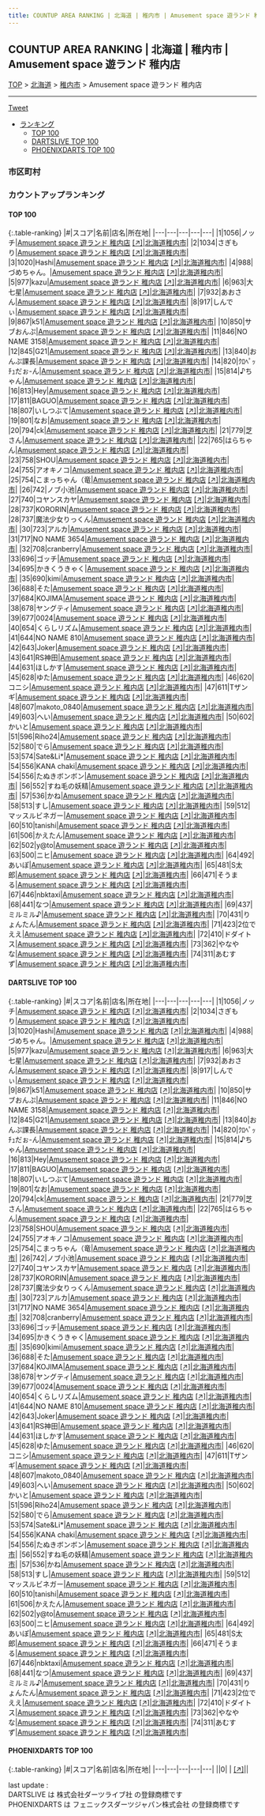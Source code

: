 ```yaml
---
title: COUNTUP AREA RANKING | 北海道 | 稚内市 | Amusement space 遊ランド 稚内店
---
```

## COUNTUP AREA RANKING | 北海道 | 稚内市 | Amusement space 遊ランド 稚内店

[TOP](/darts/rank/) > [北海道](/darts/rank/北海道/) > [稚内市](/darts/rank/北海道/稚内市/) > Amusement space 遊ランド 稚内店

___

<a href="https://twitter.com/share?ref_src=twsrc%5Etfw" data-text="COUNTUP AREA RANKING | 北海道稚内市Amusement space 遊ランド 稚内店" class="twitter-share-button" data-hashtags="DARTSLIVE,PHOENIXDARTS,darts,ダーツ" data-show-count="false">Tweet</a>

* [ランキング](#カウントアップランキング)
    * [TOP 100](#top-100)
    * [DARTSLIVE TOP 100](#dartslive-top-100)
    * [PHOENIXDARTS TOP 100](#phoenixdarts-top-100)

### 市区町村

<ul>

</ul>

### カウントアップランキング

#### TOP 100



{:.table-ranking}
|#|スコア|名前|店名|所在地|
|---|---|---|---|---|
|1|1056|<span class="rank-name-dl">ノッチ</span>|<a href="/darts/rank/shops/d6b6ec1eba889c990d9b047a20a7ba1e.html">Amusement space 遊ランド 稚内店</a> <a href="https://search.dartslive.com/jp/shop/d6b6ec1eba889c990d9b047a20a7ba1e">[↗]</a>|<a href="/darts/rank/北海道/稚内市">北海道稚内市</a>|
|2|1034|<span class="rank-name-dl">さぎもり</span>|<a href="/darts/rank/shops/d6b6ec1eba889c990d9b047a20a7ba1e.html">Amusement space 遊ランド 稚内店</a> <a href="https://search.dartslive.com/jp/shop/d6b6ec1eba889c990d9b047a20a7ba1e">[↗]</a>|<a href="/darts/rank/北海道/稚内市">北海道稚内市</a>|
|3|1020|<span class="rank-name-dl">Hashi</span>|<a href="/darts/rank/shops/d6b6ec1eba889c990d9b047a20a7ba1e.html">Amusement space 遊ランド 稚内店</a> <a href="https://search.dartslive.com/jp/shop/d6b6ec1eba889c990d9b047a20a7ba1e">[↗]</a>|<a href="/darts/rank/北海道/稚内市">北海道稚内市</a>|
|4|988|<span class="rank-name-dl">づめちゃん。</span>|<a href="/darts/rank/shops/d6b6ec1eba889c990d9b047a20a7ba1e.html">Amusement space 遊ランド 稚内店</a> <a href="https://search.dartslive.com/jp/shop/d6b6ec1eba889c990d9b047a20a7ba1e">[↗]</a>|<a href="/darts/rank/北海道/稚内市">北海道稚内市</a>|
|5|977|<span class="rank-name-dl">kazu</span>|<a href="/darts/rank/shops/d6b6ec1eba889c990d9b047a20a7ba1e.html">Amusement space 遊ランド 稚内店</a> <a href="https://search.dartslive.com/jp/shop/d6b6ec1eba889c990d9b047a20a7ba1e">[↗]</a>|<a href="/darts/rank/北海道/稚内市">北海道稚内市</a>|
|6|963|<span class="rank-name-dl">大七星</span>|<a href="/darts/rank/shops/d6b6ec1eba889c990d9b047a20a7ba1e.html">Amusement space 遊ランド 稚内店</a> <a href="https://search.dartslive.com/jp/shop/d6b6ec1eba889c990d9b047a20a7ba1e">[↗]</a>|<a href="/darts/rank/北海道/稚内市">北海道稚内市</a>|
|7|932|<span class="rank-name-dl">あおさん</span>|<a href="/darts/rank/shops/d6b6ec1eba889c990d9b047a20a7ba1e.html">Amusement space 遊ランド 稚内店</a> <a href="https://search.dartslive.com/jp/shop/d6b6ec1eba889c990d9b047a20a7ba1e">[↗]</a>|<a href="/darts/rank/北海道/稚内市">北海道稚内市</a>|
|8|917|<span class="rank-name-dl">しんでぃ</span>|<a href="/darts/rank/shops/d6b6ec1eba889c990d9b047a20a7ba1e.html">Amusement space 遊ランド 稚内店</a> <a href="https://search.dartslive.com/jp/shop/d6b6ec1eba889c990d9b047a20a7ba1e">[↗]</a>|<a href="/darts/rank/北海道/稚内市">北海道稚内市</a>|
|9|867|<span class="rank-name-dl">k51</span>|<a href="/darts/rank/shops/d6b6ec1eba889c990d9b047a20a7ba1e.html">Amusement space 遊ランド 稚内店</a> <a href="https://search.dartslive.com/jp/shop/d6b6ec1eba889c990d9b047a20a7ba1e">[↗]</a>|<a href="/darts/rank/北海道/稚内市">北海道稚内市</a>|
|10|850|<span class="rank-name-dl">サブおんぷ</span>|<a href="/darts/rank/shops/d6b6ec1eba889c990d9b047a20a7ba1e.html">Amusement space 遊ランド 稚内店</a> <a href="https://search.dartslive.com/jp/shop/d6b6ec1eba889c990d9b047a20a7ba1e">[↗]</a>|<a href="/darts/rank/北海道/稚内市">北海道稚内市</a>|
|11|846|<span class="rank-name-dl">NO NAME 3158</span>|<a href="/darts/rank/shops/d6b6ec1eba889c990d9b047a20a7ba1e.html">Amusement space 遊ランド 稚内店</a> <a href="https://search.dartslive.com/jp/shop/d6b6ec1eba889c990d9b047a20a7ba1e">[↗]</a>|<a href="/darts/rank/北海道/稚内市">北海道稚内市</a>|
|12|845|<span class="rank-name-dl">G21</span>|<a href="/darts/rank/shops/d6b6ec1eba889c990d9b047a20a7ba1e.html">Amusement space 遊ランド 稚内店</a> <a href="https://search.dartslive.com/jp/shop/d6b6ec1eba889c990d9b047a20a7ba1e">[↗]</a>|<a href="/darts/rank/北海道/稚内市">北海道稚内市</a>|
|13|840|<span class="rank-name-dl">おんぷ課長</span>|<a href="/darts/rank/shops/d6b6ec1eba889c990d9b047a20a7ba1e.html">Amusement space 遊ランド 稚内店</a> <a href="https://search.dartslive.com/jp/shop/d6b6ec1eba889c990d9b047a20a7ba1e">[↗]</a>|<a href="/darts/rank/北海道/稚内市">北海道稚内市</a>|
|14|820|<span class="rank-name-dl">ｸﾛﾍﾟｯﾁｭだぉ-ん</span>|<a href="/darts/rank/shops/d6b6ec1eba889c990d9b047a20a7ba1e.html">Amusement space 遊ランド 稚内店</a> <a href="https://search.dartslive.com/jp/shop/d6b6ec1eba889c990d9b047a20a7ba1e">[↗]</a>|<a href="/darts/rank/北海道/稚内市">北海道稚内市</a>|
|15|814|<span class="rank-name-dl">♪ちゃん</span>|<a href="/darts/rank/shops/d6b6ec1eba889c990d9b047a20a7ba1e.html">Amusement space 遊ランド 稚内店</a> <a href="https://search.dartslive.com/jp/shop/d6b6ec1eba889c990d9b047a20a7ba1e">[↗]</a>|<a href="/darts/rank/北海道/稚内市">北海道稚内市</a>|
|16|813|<span class="rank-name-dl">Hey</span>|<a href="/darts/rank/shops/d6b6ec1eba889c990d9b047a20a7ba1e.html">Amusement space 遊ランド 稚内店</a> <a href="https://search.dartslive.com/jp/shop/d6b6ec1eba889c990d9b047a20a7ba1e">[↗]</a>|<a href="/darts/rank/北海道/稚内市">北海道稚内市</a>|
|17|811|<span class="rank-name-dl">BAGUO</span>|<a href="/darts/rank/shops/d6b6ec1eba889c990d9b047a20a7ba1e.html">Amusement space 遊ランド 稚内店</a> <a href="https://search.dartslive.com/jp/shop/d6b6ec1eba889c990d9b047a20a7ba1e">[↗]</a>|<a href="/darts/rank/北海道/稚内市">北海道稚内市</a>|
|18|807|<span class="rank-name-dl">いしつぶて</span>|<a href="/darts/rank/shops/d6b6ec1eba889c990d9b047a20a7ba1e.html">Amusement space 遊ランド 稚内店</a> <a href="https://search.dartslive.com/jp/shop/d6b6ec1eba889c990d9b047a20a7ba1e">[↗]</a>|<a href="/darts/rank/北海道/稚内市">北海道稚内市</a>|
|19|801|<span class="rank-name-dl">なお</span>|<a href="/darts/rank/shops/d6b6ec1eba889c990d9b047a20a7ba1e.html">Amusement space 遊ランド 稚内店</a> <a href="https://search.dartslive.com/jp/shop/d6b6ec1eba889c990d9b047a20a7ba1e">[↗]</a>|<a href="/darts/rank/北海道/稚内市">北海道稚内市</a>|
|20|794|<span class="rank-name-dl">ck</span>|<a href="/darts/rank/shops/d6b6ec1eba889c990d9b047a20a7ba1e.html">Amusement space 遊ランド 稚内店</a> <a href="https://search.dartslive.com/jp/shop/d6b6ec1eba889c990d9b047a20a7ba1e">[↗]</a>|<a href="/darts/rank/北海道/稚内市">北海道稚内市</a>|
|21|779|<span class="rank-name-dl">芝さん</span>|<a href="/darts/rank/shops/d6b6ec1eba889c990d9b047a20a7ba1e.html">Amusement space 遊ランド 稚内店</a> <a href="https://search.dartslive.com/jp/shop/d6b6ec1eba889c990d9b047a20a7ba1e">[↗]</a>|<a href="/darts/rank/北海道/稚内市">北海道稚内市</a>|
|22|765|<span class="rank-name-dl">はらちゃん</span>|<a href="/darts/rank/shops/d6b6ec1eba889c990d9b047a20a7ba1e.html">Amusement space 遊ランド 稚内店</a> <a href="https://search.dartslive.com/jp/shop/d6b6ec1eba889c990d9b047a20a7ba1e">[↗]</a>|<a href="/darts/rank/北海道/稚内市">北海道稚内市</a>|
|23|758|<span class="rank-name-dl">SHOU</span>|<a href="/darts/rank/shops/d6b6ec1eba889c990d9b047a20a7ba1e.html">Amusement space 遊ランド 稚内店</a> <a href="https://search.dartslive.com/jp/shop/d6b6ec1eba889c990d9b047a20a7ba1e">[↗]</a>|<a href="/darts/rank/北海道/稚内市">北海道稚内市</a>|
|24|755|<span class="rank-name-dl">アオキノコ</span>|<a href="/darts/rank/shops/d6b6ec1eba889c990d9b047a20a7ba1e.html">Amusement space 遊ランド 稚内店</a> <a href="https://search.dartslive.com/jp/shop/d6b6ec1eba889c990d9b047a20a7ba1e">[↗]</a>|<a href="/darts/rank/北海道/稚内市">北海道稚内市</a>|
|25|754|<span class="rank-name-dl">こまっちゃん（竜</span>|<a href="/darts/rank/shops/d6b6ec1eba889c990d9b047a20a7ba1e.html">Amusement space 遊ランド 稚内店</a> <a href="https://search.dartslive.com/jp/shop/d6b6ec1eba889c990d9b047a20a7ba1e">[↗]</a>|<a href="/darts/rank/北海道/稚内市">北海道稚内市</a>|
|26|742|<span class="rank-name-dl">ノブ小池</span>|<a href="/darts/rank/shops/d6b6ec1eba889c990d9b047a20a7ba1e.html">Amusement space 遊ランド 稚内店</a> <a href="https://search.dartslive.com/jp/shop/d6b6ec1eba889c990d9b047a20a7ba1e">[↗]</a>|<a href="/darts/rank/北海道/稚内市">北海道稚内市</a>|
|27|740|<span class="rank-name-dl">コヤンスカヤ</span>|<a href="/darts/rank/shops/d6b6ec1eba889c990d9b047a20a7ba1e.html">Amusement space 遊ランド 稚内店</a> <a href="https://search.dartslive.com/jp/shop/d6b6ec1eba889c990d9b047a20a7ba1e">[↗]</a>|<a href="/darts/rank/北海道/稚内市">北海道稚内市</a>|
|28|737|<span class="rank-name-dl">KORORIN</span>|<a href="/darts/rank/shops/d6b6ec1eba889c990d9b047a20a7ba1e.html">Amusement space 遊ランド 稚内店</a> <a href="https://search.dartslive.com/jp/shop/d6b6ec1eba889c990d9b047a20a7ba1e">[↗]</a>|<a href="/darts/rank/北海道/稚内市">北海道稚内市</a>|
|28|737|<span class="rank-name-dl">魔法少女りっくん</span>|<a href="/darts/rank/shops/d6b6ec1eba889c990d9b047a20a7ba1e.html">Amusement space 遊ランド 稚内店</a> <a href="https://search.dartslive.com/jp/shop/d6b6ec1eba889c990d9b047a20a7ba1e">[↗]</a>|<a href="/darts/rank/北海道/稚内市">北海道稚内市</a>|
|30|723|<span class="rank-name-dl">アルカ</span>|<a href="/darts/rank/shops/d6b6ec1eba889c990d9b047a20a7ba1e.html">Amusement space 遊ランド 稚内店</a> <a href="https://search.dartslive.com/jp/shop/d6b6ec1eba889c990d9b047a20a7ba1e">[↗]</a>|<a href="/darts/rank/北海道/稚内市">北海道稚内市</a>|
|31|717|<span class="rank-name-dl">NO NAME 3654</span>|<a href="/darts/rank/shops/d6b6ec1eba889c990d9b047a20a7ba1e.html">Amusement space 遊ランド 稚内店</a> <a href="https://search.dartslive.com/jp/shop/d6b6ec1eba889c990d9b047a20a7ba1e">[↗]</a>|<a href="/darts/rank/北海道/稚内市">北海道稚内市</a>|
|32|708|<span class="rank-name-dl">cranberry</span>|<a href="/darts/rank/shops/d6b6ec1eba889c990d9b047a20a7ba1e.html">Amusement space 遊ランド 稚内店</a> <a href="https://search.dartslive.com/jp/shop/d6b6ec1eba889c990d9b047a20a7ba1e">[↗]</a>|<a href="/darts/rank/北海道/稚内市">北海道稚内市</a>|
|33|696|<span class="rank-name-dl">ゴッチ</span>|<a href="/darts/rank/shops/d6b6ec1eba889c990d9b047a20a7ba1e.html">Amusement space 遊ランド 稚内店</a> <a href="https://search.dartslive.com/jp/shop/d6b6ec1eba889c990d9b047a20a7ba1e">[↗]</a>|<a href="/darts/rank/北海道/稚内市">北海道稚内市</a>|
|34|695|<span class="rank-name-dl">かきくうきゃく</span>|<a href="/darts/rank/shops/d6b6ec1eba889c990d9b047a20a7ba1e.html">Amusement space 遊ランド 稚内店</a> <a href="https://search.dartslive.com/jp/shop/d6b6ec1eba889c990d9b047a20a7ba1e">[↗]</a>|<a href="/darts/rank/北海道/稚内市">北海道稚内市</a>|
|35|690|<span class="rank-name-dl">kimi</span>|<a href="/darts/rank/shops/d6b6ec1eba889c990d9b047a20a7ba1e.html">Amusement space 遊ランド 稚内店</a> <a href="https://search.dartslive.com/jp/shop/d6b6ec1eba889c990d9b047a20a7ba1e">[↗]</a>|<a href="/darts/rank/北海道/稚内市">北海道稚内市</a>|
|36|688|<span class="rank-name-dl">そた</span>|<a href="/darts/rank/shops/d6b6ec1eba889c990d9b047a20a7ba1e.html">Amusement space 遊ランド 稚内店</a> <a href="https://search.dartslive.com/jp/shop/d6b6ec1eba889c990d9b047a20a7ba1e">[↗]</a>|<a href="/darts/rank/北海道/稚内市">北海道稚内市</a>|
|37|684|<span class="rank-name-dl">KOJIMA</span>|<a href="/darts/rank/shops/d6b6ec1eba889c990d9b047a20a7ba1e.html">Amusement space 遊ランド 稚内店</a> <a href="https://search.dartslive.com/jp/shop/d6b6ec1eba889c990d9b047a20a7ba1e">[↗]</a>|<a href="/darts/rank/北海道/稚内市">北海道稚内市</a>|
|38|678|<span class="rank-name-dl">ヤングティ</span>|<a href="/darts/rank/shops/d6b6ec1eba889c990d9b047a20a7ba1e.html">Amusement space 遊ランド 稚内店</a> <a href="https://search.dartslive.com/jp/shop/d6b6ec1eba889c990d9b047a20a7ba1e">[↗]</a>|<a href="/darts/rank/北海道/稚内市">北海道稚内市</a>|
|39|677|<span class="rank-name-dl">0024</span>|<a href="/darts/rank/shops/d6b6ec1eba889c990d9b047a20a7ba1e.html">Amusement space 遊ランド 稚内店</a> <a href="https://search.dartslive.com/jp/shop/d6b6ec1eba889c990d9b047a20a7ba1e">[↗]</a>|<a href="/darts/rank/北海道/稚内市">北海道稚内市</a>|
|40|654|<span class="rank-name-dl">くらしリズム</span>|<a href="/darts/rank/shops/d6b6ec1eba889c990d9b047a20a7ba1e.html">Amusement space 遊ランド 稚内店</a> <a href="https://search.dartslive.com/jp/shop/d6b6ec1eba889c990d9b047a20a7ba1e">[↗]</a>|<a href="/darts/rank/北海道/稚内市">北海道稚内市</a>|
|41|644|<span class="rank-name-dl">NO NAME 810</span>|<a href="/darts/rank/shops/d6b6ec1eba889c990d9b047a20a7ba1e.html">Amusement space 遊ランド 稚内店</a> <a href="https://search.dartslive.com/jp/shop/d6b6ec1eba889c990d9b047a20a7ba1e">[↗]</a>|<a href="/darts/rank/北海道/稚内市">北海道稚内市</a>|
|42|643|<span class="rank-name-dl">Joker</span>|<a href="/darts/rank/shops/d6b6ec1eba889c990d9b047a20a7ba1e.html">Amusement space 遊ランド 稚内店</a> <a href="https://search.dartslive.com/jp/shop/d6b6ec1eba889c990d9b047a20a7ba1e">[↗]</a>|<a href="/darts/rank/北海道/稚内市">北海道稚内市</a>|
|43|641|<span class="rank-name-dl">RS神田</span>|<a href="/darts/rank/shops/d6b6ec1eba889c990d9b047a20a7ba1e.html">Amusement space 遊ランド 稚内店</a> <a href="https://search.dartslive.com/jp/shop/d6b6ec1eba889c990d9b047a20a7ba1e">[↗]</a>|<a href="/darts/rank/北海道/稚内市">北海道稚内市</a>|
|44|631|<span class="rank-name-dl">ほしかす</span>|<a href="/darts/rank/shops/d6b6ec1eba889c990d9b047a20a7ba1e.html">Amusement space 遊ランド 稚内店</a> <a href="https://search.dartslive.com/jp/shop/d6b6ec1eba889c990d9b047a20a7ba1e">[↗]</a>|<a href="/darts/rank/北海道/稚内市">北海道稚内市</a>|
|45|628|<span class="rank-name-dl">ゆた</span>|<a href="/darts/rank/shops/d6b6ec1eba889c990d9b047a20a7ba1e.html">Amusement space 遊ランド 稚内店</a> <a href="https://search.dartslive.com/jp/shop/d6b6ec1eba889c990d9b047a20a7ba1e">[↗]</a>|<a href="/darts/rank/北海道/稚内市">北海道稚内市</a>|
|46|620|<span class="rank-name-dl">コニシ</span>|<a href="/darts/rank/shops/d6b6ec1eba889c990d9b047a20a7ba1e.html">Amusement space 遊ランド 稚内店</a> <a href="https://search.dartslive.com/jp/shop/d6b6ec1eba889c990d9b047a20a7ba1e">[↗]</a>|<a href="/darts/rank/北海道/稚内市">北海道稚内市</a>|
|47|611|<span class="rank-name-dl">Tザンギ</span>|<a href="/darts/rank/shops/d6b6ec1eba889c990d9b047a20a7ba1e.html">Amusement space 遊ランド 稚内店</a> <a href="https://search.dartslive.com/jp/shop/d6b6ec1eba889c990d9b047a20a7ba1e">[↗]</a>|<a href="/darts/rank/北海道/稚内市">北海道稚内市</a>|
|48|607|<span class="rank-name-dl">makoto_0840</span>|<a href="/darts/rank/shops/d6b6ec1eba889c990d9b047a20a7ba1e.html">Amusement space 遊ランド 稚内店</a> <a href="https://search.dartslive.com/jp/shop/d6b6ec1eba889c990d9b047a20a7ba1e">[↗]</a>|<a href="/darts/rank/北海道/稚内市">北海道稚内市</a>|
|49|603|<span class="rank-name-dl">へい</span>|<a href="/darts/rank/shops/d6b6ec1eba889c990d9b047a20a7ba1e.html">Amusement space 遊ランド 稚内店</a> <a href="https://search.dartslive.com/jp/shop/d6b6ec1eba889c990d9b047a20a7ba1e">[↗]</a>|<a href="/darts/rank/北海道/稚内市">北海道稚内市</a>|
|50|602|<span class="rank-name-dl">かいと</span>|<a href="/darts/rank/shops/d6b6ec1eba889c990d9b047a20a7ba1e.html">Amusement space 遊ランド 稚内店</a> <a href="https://search.dartslive.com/jp/shop/d6b6ec1eba889c990d9b047a20a7ba1e">[↗]</a>|<a href="/darts/rank/北海道/稚内市">北海道稚内市</a>|
|51|596|<span class="rank-name-dl">Riho24</span>|<a href="/darts/rank/shops/d6b6ec1eba889c990d9b047a20a7ba1e.html">Amusement space 遊ランド 稚内店</a> <a href="https://search.dartslive.com/jp/shop/d6b6ec1eba889c990d9b047a20a7ba1e">[↗]</a>|<a href="/darts/rank/北海道/稚内市">北海道稚内市</a>|
|52|580|<span class="rank-name-dl">でら</span>|<a href="/darts/rank/shops/d6b6ec1eba889c990d9b047a20a7ba1e.html">Amusement space 遊ランド 稚内店</a> <a href="https://search.dartslive.com/jp/shop/d6b6ec1eba889c990d9b047a20a7ba1e">[↗]</a>|<a href="/darts/rank/北海道/稚内市">北海道稚内市</a>|
|53|574|<span class="rank-name-dl">Sate&amp;Li*</span>|<a href="/darts/rank/shops/d6b6ec1eba889c990d9b047a20a7ba1e.html">Amusement space 遊ランド 稚内店</a> <a href="https://search.dartslive.com/jp/shop/d6b6ec1eba889c990d9b047a20a7ba1e">[↗]</a>|<a href="/darts/rank/北海道/稚内市">北海道稚内市</a>|
|54|556|<span class="rank-name-dl">KANA chaki</span>|<a href="/darts/rank/shops/d6b6ec1eba889c990d9b047a20a7ba1e.html">Amusement space 遊ランド 稚内店</a> <a href="https://search.dartslive.com/jp/shop/d6b6ec1eba889c990d9b047a20a7ba1e">[↗]</a>|<a href="/darts/rank/北海道/稚内市">北海道稚内市</a>|
|54|556|<span class="rank-name-dl">たぬきボンボン</span>|<a href="/darts/rank/shops/d6b6ec1eba889c990d9b047a20a7ba1e.html">Amusement space 遊ランド 稚内店</a> <a href="https://search.dartslive.com/jp/shop/d6b6ec1eba889c990d9b047a20a7ba1e">[↗]</a>|<a href="/darts/rank/北海道/稚内市">北海道稚内市</a>|
|56|552|<span class="rank-name-dl">すね毛の妖精</span>|<a href="/darts/rank/shops/d6b6ec1eba889c990d9b047a20a7ba1e.html">Amusement space 遊ランド 稚内店</a> <a href="https://search.dartslive.com/jp/shop/d6b6ec1eba889c990d9b047a20a7ba1e">[↗]</a>|<a href="/darts/rank/北海道/稚内市">北海道稚内市</a>|
|57|536|<span class="rank-name-dl">かね</span>|<a href="/darts/rank/shops/d6b6ec1eba889c990d9b047a20a7ba1e.html">Amusement space 遊ランド 稚内店</a> <a href="https://search.dartslive.com/jp/shop/d6b6ec1eba889c990d9b047a20a7ba1e">[↗]</a>|<a href="/darts/rank/北海道/稚内市">北海道稚内市</a>|
|58|513|<span class="rank-name-dl">すし</span>|<a href="/darts/rank/shops/d6b6ec1eba889c990d9b047a20a7ba1e.html">Amusement space 遊ランド 稚内店</a> <a href="https://search.dartslive.com/jp/shop/d6b6ec1eba889c990d9b047a20a7ba1e">[↗]</a>|<a href="/darts/rank/北海道/稚内市">北海道稚内市</a>|
|59|512|<span class="rank-name-dl">マッスルビネガー</span>|<a href="/darts/rank/shops/d6b6ec1eba889c990d9b047a20a7ba1e.html">Amusement space 遊ランド 稚内店</a> <a href="https://search.dartslive.com/jp/shop/d6b6ec1eba889c990d9b047a20a7ba1e">[↗]</a>|<a href="/darts/rank/北海道/稚内市">北海道稚内市</a>|
|60|510|<span class="rank-name-dl">tanishi</span>|<a href="/darts/rank/shops/d6b6ec1eba889c990d9b047a20a7ba1e.html">Amusement space 遊ランド 稚内店</a> <a href="https://search.dartslive.com/jp/shop/d6b6ec1eba889c990d9b047a20a7ba1e">[↗]</a>|<a href="/darts/rank/北海道/稚内市">北海道稚内市</a>|
|61|506|<span class="rank-name-dl">かえたん</span>|<a href="/darts/rank/shops/d6b6ec1eba889c990d9b047a20a7ba1e.html">Amusement space 遊ランド 稚内店</a> <a href="https://search.dartslive.com/jp/shop/d6b6ec1eba889c990d9b047a20a7ba1e">[↗]</a>|<a href="/darts/rank/北海道/稚内市">北海道稚内市</a>|
|62|502|<span class="rank-name-dl">y@to</span>|<a href="/darts/rank/shops/d6b6ec1eba889c990d9b047a20a7ba1e.html">Amusement space 遊ランド 稚内店</a> <a href="https://search.dartslive.com/jp/shop/d6b6ec1eba889c990d9b047a20a7ba1e">[↗]</a>|<a href="/darts/rank/北海道/稚内市">北海道稚内市</a>|
|63|500|<span class="rank-name-dl">ニヒ</span>|<a href="/darts/rank/shops/d6b6ec1eba889c990d9b047a20a7ba1e.html">Amusement space 遊ランド 稚内店</a> <a href="https://search.dartslive.com/jp/shop/d6b6ec1eba889c990d9b047a20a7ba1e">[↗]</a>|<a href="/darts/rank/北海道/稚内市">北海道稚内市</a>|
|64|492|<span class="rank-name-dl">あいぽ</span>|<a href="/darts/rank/shops/d6b6ec1eba889c990d9b047a20a7ba1e.html">Amusement space 遊ランド 稚内店</a> <a href="https://search.dartslive.com/jp/shop/d6b6ec1eba889c990d9b047a20a7ba1e">[↗]</a>|<a href="/darts/rank/北海道/稚内市">北海道稚内市</a>|
|65|481|<span class="rank-name-dl">S太郎</span>|<a href="/darts/rank/shops/d6b6ec1eba889c990d9b047a20a7ba1e.html">Amusement space 遊ランド 稚内店</a> <a href="https://search.dartslive.com/jp/shop/d6b6ec1eba889c990d9b047a20a7ba1e">[↗]</a>|<a href="/darts/rank/北海道/稚内市">北海道稚内市</a>|
|66|471|<span class="rank-name-dl">そうまる</span>|<a href="/darts/rank/shops/d6b6ec1eba889c990d9b047a20a7ba1e.html">Amusement space 遊ランド 稚内店</a> <a href="https://search.dartslive.com/jp/shop/d6b6ec1eba889c990d9b047a20a7ba1e">[↗]</a>|<a href="/darts/rank/北海道/稚内市">北海道稚内市</a>|
|67|446|<span class="rank-name-dl">nbktaxi</span>|<a href="/darts/rank/shops/d6b6ec1eba889c990d9b047a20a7ba1e.html">Amusement space 遊ランド 稚内店</a> <a href="https://search.dartslive.com/jp/shop/d6b6ec1eba889c990d9b047a20a7ba1e">[↗]</a>|<a href="/darts/rank/北海道/稚内市">北海道稚内市</a>|
|68|441|<span class="rank-name-dl">なつ</span>|<a href="/darts/rank/shops/d6b6ec1eba889c990d9b047a20a7ba1e.html">Amusement space 遊ランド 稚内店</a> <a href="https://search.dartslive.com/jp/shop/d6b6ec1eba889c990d9b047a20a7ba1e">[↗]</a>|<a href="/darts/rank/北海道/稚内市">北海道稚内市</a>|
|69|437|<span class="rank-name-dl">ミルミル♪</span>|<a href="/darts/rank/shops/d6b6ec1eba889c990d9b047a20a7ba1e.html">Amusement space 遊ランド 稚内店</a> <a href="https://search.dartslive.com/jp/shop/d6b6ec1eba889c990d9b047a20a7ba1e">[↗]</a>|<a href="/darts/rank/北海道/稚内市">北海道稚内市</a>|
|70|431|<span class="rank-name-dl">りょんたん</span>|<a href="/darts/rank/shops/d6b6ec1eba889c990d9b047a20a7ba1e.html">Amusement space 遊ランド 稚内店</a> <a href="https://search.dartslive.com/jp/shop/d6b6ec1eba889c990d9b047a20a7ba1e">[↗]</a>|<a href="/darts/rank/北海道/稚内市">北海道稚内市</a>|
|71|423|<span class="rank-name-dl">2位でええ</span>|<a href="/darts/rank/shops/d6b6ec1eba889c990d9b047a20a7ba1e.html">Amusement space 遊ランド 稚内店</a> <a href="https://search.dartslive.com/jp/shop/d6b6ec1eba889c990d9b047a20a7ba1e">[↗]</a>|<a href="/darts/rank/北海道/稚内市">北海道稚内市</a>|
|72|410|<span class="rank-name-dl">ドダイトス</span>|<a href="/darts/rank/shops/d6b6ec1eba889c990d9b047a20a7ba1e.html">Amusement space 遊ランド 稚内店</a> <a href="https://search.dartslive.com/jp/shop/d6b6ec1eba889c990d9b047a20a7ba1e">[↗]</a>|<a href="/darts/rank/北海道/稚内市">北海道稚内市</a>|
|73|362|<span class="rank-name-dl">やなやな</span>|<a href="/darts/rank/shops/d6b6ec1eba889c990d9b047a20a7ba1e.html">Amusement space 遊ランド 稚内店</a> <a href="https://search.dartslive.com/jp/shop/d6b6ec1eba889c990d9b047a20a7ba1e">[↗]</a>|<a href="/darts/rank/北海道/稚内市">北海道稚内市</a>|
|74|311|<span class="rank-name-dl">あむすず</span>|<a href="/darts/rank/shops/d6b6ec1eba889c990d9b047a20a7ba1e.html">Amusement space 遊ランド 稚内店</a> <a href="https://search.dartslive.com/jp/shop/d6b6ec1eba889c990d9b047a20a7ba1e">[↗]</a>|<a href="/darts/rank/北海道/稚内市">北海道稚内市</a>|


#### DARTSLIVE TOP 100



{:.table-ranking}
|#|スコア|名前|店名|所在地|
|---|---|---|---|---|
|1|1056|<span class="rank-name-dl">ノッチ</span>|<a href="/darts/rank/shops/d6b6ec1eba889c990d9b047a20a7ba1e.html">Amusement space 遊ランド 稚内店</a> <a href="https://search.dartslive.com/jp/shop/d6b6ec1eba889c990d9b047a20a7ba1e">[↗]</a>|<a href="/darts/rank/北海道/稚内市">北海道稚内市</a>|
|2|1034|<span class="rank-name-dl">さぎもり</span>|<a href="/darts/rank/shops/d6b6ec1eba889c990d9b047a20a7ba1e.html">Amusement space 遊ランド 稚内店</a> <a href="https://search.dartslive.com/jp/shop/d6b6ec1eba889c990d9b047a20a7ba1e">[↗]</a>|<a href="/darts/rank/北海道/稚内市">北海道稚内市</a>|
|3|1020|<span class="rank-name-dl">Hashi</span>|<a href="/darts/rank/shops/d6b6ec1eba889c990d9b047a20a7ba1e.html">Amusement space 遊ランド 稚内店</a> <a href="https://search.dartslive.com/jp/shop/d6b6ec1eba889c990d9b047a20a7ba1e">[↗]</a>|<a href="/darts/rank/北海道/稚内市">北海道稚内市</a>|
|4|988|<span class="rank-name-dl">づめちゃん。</span>|<a href="/darts/rank/shops/d6b6ec1eba889c990d9b047a20a7ba1e.html">Amusement space 遊ランド 稚内店</a> <a href="https://search.dartslive.com/jp/shop/d6b6ec1eba889c990d9b047a20a7ba1e">[↗]</a>|<a href="/darts/rank/北海道/稚内市">北海道稚内市</a>|
|5|977|<span class="rank-name-dl">kazu</span>|<a href="/darts/rank/shops/d6b6ec1eba889c990d9b047a20a7ba1e.html">Amusement space 遊ランド 稚内店</a> <a href="https://search.dartslive.com/jp/shop/d6b6ec1eba889c990d9b047a20a7ba1e">[↗]</a>|<a href="/darts/rank/北海道/稚内市">北海道稚内市</a>|
|6|963|<span class="rank-name-dl">大七星</span>|<a href="/darts/rank/shops/d6b6ec1eba889c990d9b047a20a7ba1e.html">Amusement space 遊ランド 稚内店</a> <a href="https://search.dartslive.com/jp/shop/d6b6ec1eba889c990d9b047a20a7ba1e">[↗]</a>|<a href="/darts/rank/北海道/稚内市">北海道稚内市</a>|
|7|932|<span class="rank-name-dl">あおさん</span>|<a href="/darts/rank/shops/d6b6ec1eba889c990d9b047a20a7ba1e.html">Amusement space 遊ランド 稚内店</a> <a href="https://search.dartslive.com/jp/shop/d6b6ec1eba889c990d9b047a20a7ba1e">[↗]</a>|<a href="/darts/rank/北海道/稚内市">北海道稚内市</a>|
|8|917|<span class="rank-name-dl">しんでぃ</span>|<a href="/darts/rank/shops/d6b6ec1eba889c990d9b047a20a7ba1e.html">Amusement space 遊ランド 稚内店</a> <a href="https://search.dartslive.com/jp/shop/d6b6ec1eba889c990d9b047a20a7ba1e">[↗]</a>|<a href="/darts/rank/北海道/稚内市">北海道稚内市</a>|
|9|867|<span class="rank-name-dl">k51</span>|<a href="/darts/rank/shops/d6b6ec1eba889c990d9b047a20a7ba1e.html">Amusement space 遊ランド 稚内店</a> <a href="https://search.dartslive.com/jp/shop/d6b6ec1eba889c990d9b047a20a7ba1e">[↗]</a>|<a href="/darts/rank/北海道/稚内市">北海道稚内市</a>|
|10|850|<span class="rank-name-dl">サブおんぷ</span>|<a href="/darts/rank/shops/d6b6ec1eba889c990d9b047a20a7ba1e.html">Amusement space 遊ランド 稚内店</a> <a href="https://search.dartslive.com/jp/shop/d6b6ec1eba889c990d9b047a20a7ba1e">[↗]</a>|<a href="/darts/rank/北海道/稚内市">北海道稚内市</a>|
|11|846|<span class="rank-name-dl">NO NAME 3158</span>|<a href="/darts/rank/shops/d6b6ec1eba889c990d9b047a20a7ba1e.html">Amusement space 遊ランド 稚内店</a> <a href="https://search.dartslive.com/jp/shop/d6b6ec1eba889c990d9b047a20a7ba1e">[↗]</a>|<a href="/darts/rank/北海道/稚内市">北海道稚内市</a>|
|12|845|<span class="rank-name-dl">G21</span>|<a href="/darts/rank/shops/d6b6ec1eba889c990d9b047a20a7ba1e.html">Amusement space 遊ランド 稚内店</a> <a href="https://search.dartslive.com/jp/shop/d6b6ec1eba889c990d9b047a20a7ba1e">[↗]</a>|<a href="/darts/rank/北海道/稚内市">北海道稚内市</a>|
|13|840|<span class="rank-name-dl">おんぷ課長</span>|<a href="/darts/rank/shops/d6b6ec1eba889c990d9b047a20a7ba1e.html">Amusement space 遊ランド 稚内店</a> <a href="https://search.dartslive.com/jp/shop/d6b6ec1eba889c990d9b047a20a7ba1e">[↗]</a>|<a href="/darts/rank/北海道/稚内市">北海道稚内市</a>|
|14|820|<span class="rank-name-dl">ｸﾛﾍﾟｯﾁｭだぉ-ん</span>|<a href="/darts/rank/shops/d6b6ec1eba889c990d9b047a20a7ba1e.html">Amusement space 遊ランド 稚内店</a> <a href="https://search.dartslive.com/jp/shop/d6b6ec1eba889c990d9b047a20a7ba1e">[↗]</a>|<a href="/darts/rank/北海道/稚内市">北海道稚内市</a>|
|15|814|<span class="rank-name-dl">♪ちゃん</span>|<a href="/darts/rank/shops/d6b6ec1eba889c990d9b047a20a7ba1e.html">Amusement space 遊ランド 稚内店</a> <a href="https://search.dartslive.com/jp/shop/d6b6ec1eba889c990d9b047a20a7ba1e">[↗]</a>|<a href="/darts/rank/北海道/稚内市">北海道稚内市</a>|
|16|813|<span class="rank-name-dl">Hey</span>|<a href="/darts/rank/shops/d6b6ec1eba889c990d9b047a20a7ba1e.html">Amusement space 遊ランド 稚内店</a> <a href="https://search.dartslive.com/jp/shop/d6b6ec1eba889c990d9b047a20a7ba1e">[↗]</a>|<a href="/darts/rank/北海道/稚内市">北海道稚内市</a>|
|17|811|<span class="rank-name-dl">BAGUO</span>|<a href="/darts/rank/shops/d6b6ec1eba889c990d9b047a20a7ba1e.html">Amusement space 遊ランド 稚内店</a> <a href="https://search.dartslive.com/jp/shop/d6b6ec1eba889c990d9b047a20a7ba1e">[↗]</a>|<a href="/darts/rank/北海道/稚内市">北海道稚内市</a>|
|18|807|<span class="rank-name-dl">いしつぶて</span>|<a href="/darts/rank/shops/d6b6ec1eba889c990d9b047a20a7ba1e.html">Amusement space 遊ランド 稚内店</a> <a href="https://search.dartslive.com/jp/shop/d6b6ec1eba889c990d9b047a20a7ba1e">[↗]</a>|<a href="/darts/rank/北海道/稚内市">北海道稚内市</a>|
|19|801|<span class="rank-name-dl">なお</span>|<a href="/darts/rank/shops/d6b6ec1eba889c990d9b047a20a7ba1e.html">Amusement space 遊ランド 稚内店</a> <a href="https://search.dartslive.com/jp/shop/d6b6ec1eba889c990d9b047a20a7ba1e">[↗]</a>|<a href="/darts/rank/北海道/稚内市">北海道稚内市</a>|
|20|794|<span class="rank-name-dl">ck</span>|<a href="/darts/rank/shops/d6b6ec1eba889c990d9b047a20a7ba1e.html">Amusement space 遊ランド 稚内店</a> <a href="https://search.dartslive.com/jp/shop/d6b6ec1eba889c990d9b047a20a7ba1e">[↗]</a>|<a href="/darts/rank/北海道/稚内市">北海道稚内市</a>|
|21|779|<span class="rank-name-dl">芝さん</span>|<a href="/darts/rank/shops/d6b6ec1eba889c990d9b047a20a7ba1e.html">Amusement space 遊ランド 稚内店</a> <a href="https://search.dartslive.com/jp/shop/d6b6ec1eba889c990d9b047a20a7ba1e">[↗]</a>|<a href="/darts/rank/北海道/稚内市">北海道稚内市</a>|
|22|765|<span class="rank-name-dl">はらちゃん</span>|<a href="/darts/rank/shops/d6b6ec1eba889c990d9b047a20a7ba1e.html">Amusement space 遊ランド 稚内店</a> <a href="https://search.dartslive.com/jp/shop/d6b6ec1eba889c990d9b047a20a7ba1e">[↗]</a>|<a href="/darts/rank/北海道/稚内市">北海道稚内市</a>|
|23|758|<span class="rank-name-dl">SHOU</span>|<a href="/darts/rank/shops/d6b6ec1eba889c990d9b047a20a7ba1e.html">Amusement space 遊ランド 稚内店</a> <a href="https://search.dartslive.com/jp/shop/d6b6ec1eba889c990d9b047a20a7ba1e">[↗]</a>|<a href="/darts/rank/北海道/稚内市">北海道稚内市</a>|
|24|755|<span class="rank-name-dl">アオキノコ</span>|<a href="/darts/rank/shops/d6b6ec1eba889c990d9b047a20a7ba1e.html">Amusement space 遊ランド 稚内店</a> <a href="https://search.dartslive.com/jp/shop/d6b6ec1eba889c990d9b047a20a7ba1e">[↗]</a>|<a href="/darts/rank/北海道/稚内市">北海道稚内市</a>|
|25|754|<span class="rank-name-dl">こまっちゃん（竜</span>|<a href="/darts/rank/shops/d6b6ec1eba889c990d9b047a20a7ba1e.html">Amusement space 遊ランド 稚内店</a> <a href="https://search.dartslive.com/jp/shop/d6b6ec1eba889c990d9b047a20a7ba1e">[↗]</a>|<a href="/darts/rank/北海道/稚内市">北海道稚内市</a>|
|26|742|<span class="rank-name-dl">ノブ小池</span>|<a href="/darts/rank/shops/d6b6ec1eba889c990d9b047a20a7ba1e.html">Amusement space 遊ランド 稚内店</a> <a href="https://search.dartslive.com/jp/shop/d6b6ec1eba889c990d9b047a20a7ba1e">[↗]</a>|<a href="/darts/rank/北海道/稚内市">北海道稚内市</a>|
|27|740|<span class="rank-name-dl">コヤンスカヤ</span>|<a href="/darts/rank/shops/d6b6ec1eba889c990d9b047a20a7ba1e.html">Amusement space 遊ランド 稚内店</a> <a href="https://search.dartslive.com/jp/shop/d6b6ec1eba889c990d9b047a20a7ba1e">[↗]</a>|<a href="/darts/rank/北海道/稚内市">北海道稚内市</a>|
|28|737|<span class="rank-name-dl">KORORIN</span>|<a href="/darts/rank/shops/d6b6ec1eba889c990d9b047a20a7ba1e.html">Amusement space 遊ランド 稚内店</a> <a href="https://search.dartslive.com/jp/shop/d6b6ec1eba889c990d9b047a20a7ba1e">[↗]</a>|<a href="/darts/rank/北海道/稚内市">北海道稚内市</a>|
|28|737|<span class="rank-name-dl">魔法少女りっくん</span>|<a href="/darts/rank/shops/d6b6ec1eba889c990d9b047a20a7ba1e.html">Amusement space 遊ランド 稚内店</a> <a href="https://search.dartslive.com/jp/shop/d6b6ec1eba889c990d9b047a20a7ba1e">[↗]</a>|<a href="/darts/rank/北海道/稚内市">北海道稚内市</a>|
|30|723|<span class="rank-name-dl">アルカ</span>|<a href="/darts/rank/shops/d6b6ec1eba889c990d9b047a20a7ba1e.html">Amusement space 遊ランド 稚内店</a> <a href="https://search.dartslive.com/jp/shop/d6b6ec1eba889c990d9b047a20a7ba1e">[↗]</a>|<a href="/darts/rank/北海道/稚内市">北海道稚内市</a>|
|31|717|<span class="rank-name-dl">NO NAME 3654</span>|<a href="/darts/rank/shops/d6b6ec1eba889c990d9b047a20a7ba1e.html">Amusement space 遊ランド 稚内店</a> <a href="https://search.dartslive.com/jp/shop/d6b6ec1eba889c990d9b047a20a7ba1e">[↗]</a>|<a href="/darts/rank/北海道/稚内市">北海道稚内市</a>|
|32|708|<span class="rank-name-dl">cranberry</span>|<a href="/darts/rank/shops/d6b6ec1eba889c990d9b047a20a7ba1e.html">Amusement space 遊ランド 稚内店</a> <a href="https://search.dartslive.com/jp/shop/d6b6ec1eba889c990d9b047a20a7ba1e">[↗]</a>|<a href="/darts/rank/北海道/稚内市">北海道稚内市</a>|
|33|696|<span class="rank-name-dl">ゴッチ</span>|<a href="/darts/rank/shops/d6b6ec1eba889c990d9b047a20a7ba1e.html">Amusement space 遊ランド 稚内店</a> <a href="https://search.dartslive.com/jp/shop/d6b6ec1eba889c990d9b047a20a7ba1e">[↗]</a>|<a href="/darts/rank/北海道/稚内市">北海道稚内市</a>|
|34|695|<span class="rank-name-dl">かきくうきゃく</span>|<a href="/darts/rank/shops/d6b6ec1eba889c990d9b047a20a7ba1e.html">Amusement space 遊ランド 稚内店</a> <a href="https://search.dartslive.com/jp/shop/d6b6ec1eba889c990d9b047a20a7ba1e">[↗]</a>|<a href="/darts/rank/北海道/稚内市">北海道稚内市</a>|
|35|690|<span class="rank-name-dl">kimi</span>|<a href="/darts/rank/shops/d6b6ec1eba889c990d9b047a20a7ba1e.html">Amusement space 遊ランド 稚内店</a> <a href="https://search.dartslive.com/jp/shop/d6b6ec1eba889c990d9b047a20a7ba1e">[↗]</a>|<a href="/darts/rank/北海道/稚内市">北海道稚内市</a>|
|36|688|<span class="rank-name-dl">そた</span>|<a href="/darts/rank/shops/d6b6ec1eba889c990d9b047a20a7ba1e.html">Amusement space 遊ランド 稚内店</a> <a href="https://search.dartslive.com/jp/shop/d6b6ec1eba889c990d9b047a20a7ba1e">[↗]</a>|<a href="/darts/rank/北海道/稚内市">北海道稚内市</a>|
|37|684|<span class="rank-name-dl">KOJIMA</span>|<a href="/darts/rank/shops/d6b6ec1eba889c990d9b047a20a7ba1e.html">Amusement space 遊ランド 稚内店</a> <a href="https://search.dartslive.com/jp/shop/d6b6ec1eba889c990d9b047a20a7ba1e">[↗]</a>|<a href="/darts/rank/北海道/稚内市">北海道稚内市</a>|
|38|678|<span class="rank-name-dl">ヤングティ</span>|<a href="/darts/rank/shops/d6b6ec1eba889c990d9b047a20a7ba1e.html">Amusement space 遊ランド 稚内店</a> <a href="https://search.dartslive.com/jp/shop/d6b6ec1eba889c990d9b047a20a7ba1e">[↗]</a>|<a href="/darts/rank/北海道/稚内市">北海道稚内市</a>|
|39|677|<span class="rank-name-dl">0024</span>|<a href="/darts/rank/shops/d6b6ec1eba889c990d9b047a20a7ba1e.html">Amusement space 遊ランド 稚内店</a> <a href="https://search.dartslive.com/jp/shop/d6b6ec1eba889c990d9b047a20a7ba1e">[↗]</a>|<a href="/darts/rank/北海道/稚内市">北海道稚内市</a>|
|40|654|<span class="rank-name-dl">くらしリズム</span>|<a href="/darts/rank/shops/d6b6ec1eba889c990d9b047a20a7ba1e.html">Amusement space 遊ランド 稚内店</a> <a href="https://search.dartslive.com/jp/shop/d6b6ec1eba889c990d9b047a20a7ba1e">[↗]</a>|<a href="/darts/rank/北海道/稚内市">北海道稚内市</a>|
|41|644|<span class="rank-name-dl">NO NAME 810</span>|<a href="/darts/rank/shops/d6b6ec1eba889c990d9b047a20a7ba1e.html">Amusement space 遊ランド 稚内店</a> <a href="https://search.dartslive.com/jp/shop/d6b6ec1eba889c990d9b047a20a7ba1e">[↗]</a>|<a href="/darts/rank/北海道/稚内市">北海道稚内市</a>|
|42|643|<span class="rank-name-dl">Joker</span>|<a href="/darts/rank/shops/d6b6ec1eba889c990d9b047a20a7ba1e.html">Amusement space 遊ランド 稚内店</a> <a href="https://search.dartslive.com/jp/shop/d6b6ec1eba889c990d9b047a20a7ba1e">[↗]</a>|<a href="/darts/rank/北海道/稚内市">北海道稚内市</a>|
|43|641|<span class="rank-name-dl">RS神田</span>|<a href="/darts/rank/shops/d6b6ec1eba889c990d9b047a20a7ba1e.html">Amusement space 遊ランド 稚内店</a> <a href="https://search.dartslive.com/jp/shop/d6b6ec1eba889c990d9b047a20a7ba1e">[↗]</a>|<a href="/darts/rank/北海道/稚内市">北海道稚内市</a>|
|44|631|<span class="rank-name-dl">ほしかす</span>|<a href="/darts/rank/shops/d6b6ec1eba889c990d9b047a20a7ba1e.html">Amusement space 遊ランド 稚内店</a> <a href="https://search.dartslive.com/jp/shop/d6b6ec1eba889c990d9b047a20a7ba1e">[↗]</a>|<a href="/darts/rank/北海道/稚内市">北海道稚内市</a>|
|45|628|<span class="rank-name-dl">ゆた</span>|<a href="/darts/rank/shops/d6b6ec1eba889c990d9b047a20a7ba1e.html">Amusement space 遊ランド 稚内店</a> <a href="https://search.dartslive.com/jp/shop/d6b6ec1eba889c990d9b047a20a7ba1e">[↗]</a>|<a href="/darts/rank/北海道/稚内市">北海道稚内市</a>|
|46|620|<span class="rank-name-dl">コニシ</span>|<a href="/darts/rank/shops/d6b6ec1eba889c990d9b047a20a7ba1e.html">Amusement space 遊ランド 稚内店</a> <a href="https://search.dartslive.com/jp/shop/d6b6ec1eba889c990d9b047a20a7ba1e">[↗]</a>|<a href="/darts/rank/北海道/稚内市">北海道稚内市</a>|
|47|611|<span class="rank-name-dl">Tザンギ</span>|<a href="/darts/rank/shops/d6b6ec1eba889c990d9b047a20a7ba1e.html">Amusement space 遊ランド 稚内店</a> <a href="https://search.dartslive.com/jp/shop/d6b6ec1eba889c990d9b047a20a7ba1e">[↗]</a>|<a href="/darts/rank/北海道/稚内市">北海道稚内市</a>|
|48|607|<span class="rank-name-dl">makoto_0840</span>|<a href="/darts/rank/shops/d6b6ec1eba889c990d9b047a20a7ba1e.html">Amusement space 遊ランド 稚内店</a> <a href="https://search.dartslive.com/jp/shop/d6b6ec1eba889c990d9b047a20a7ba1e">[↗]</a>|<a href="/darts/rank/北海道/稚内市">北海道稚内市</a>|
|49|603|<span class="rank-name-dl">へい</span>|<a href="/darts/rank/shops/d6b6ec1eba889c990d9b047a20a7ba1e.html">Amusement space 遊ランド 稚内店</a> <a href="https://search.dartslive.com/jp/shop/d6b6ec1eba889c990d9b047a20a7ba1e">[↗]</a>|<a href="/darts/rank/北海道/稚内市">北海道稚内市</a>|
|50|602|<span class="rank-name-dl">かいと</span>|<a href="/darts/rank/shops/d6b6ec1eba889c990d9b047a20a7ba1e.html">Amusement space 遊ランド 稚内店</a> <a href="https://search.dartslive.com/jp/shop/d6b6ec1eba889c990d9b047a20a7ba1e">[↗]</a>|<a href="/darts/rank/北海道/稚内市">北海道稚内市</a>|
|51|596|<span class="rank-name-dl">Riho24</span>|<a href="/darts/rank/shops/d6b6ec1eba889c990d9b047a20a7ba1e.html">Amusement space 遊ランド 稚内店</a> <a href="https://search.dartslive.com/jp/shop/d6b6ec1eba889c990d9b047a20a7ba1e">[↗]</a>|<a href="/darts/rank/北海道/稚内市">北海道稚内市</a>|
|52|580|<span class="rank-name-dl">でら</span>|<a href="/darts/rank/shops/d6b6ec1eba889c990d9b047a20a7ba1e.html">Amusement space 遊ランド 稚内店</a> <a href="https://search.dartslive.com/jp/shop/d6b6ec1eba889c990d9b047a20a7ba1e">[↗]</a>|<a href="/darts/rank/北海道/稚内市">北海道稚内市</a>|
|53|574|<span class="rank-name-dl">Sate&amp;Li*</span>|<a href="/darts/rank/shops/d6b6ec1eba889c990d9b047a20a7ba1e.html">Amusement space 遊ランド 稚内店</a> <a href="https://search.dartslive.com/jp/shop/d6b6ec1eba889c990d9b047a20a7ba1e">[↗]</a>|<a href="/darts/rank/北海道/稚内市">北海道稚内市</a>|
|54|556|<span class="rank-name-dl">KANA chaki</span>|<a href="/darts/rank/shops/d6b6ec1eba889c990d9b047a20a7ba1e.html">Amusement space 遊ランド 稚内店</a> <a href="https://search.dartslive.com/jp/shop/d6b6ec1eba889c990d9b047a20a7ba1e">[↗]</a>|<a href="/darts/rank/北海道/稚内市">北海道稚内市</a>|
|54|556|<span class="rank-name-dl">たぬきボンボン</span>|<a href="/darts/rank/shops/d6b6ec1eba889c990d9b047a20a7ba1e.html">Amusement space 遊ランド 稚内店</a> <a href="https://search.dartslive.com/jp/shop/d6b6ec1eba889c990d9b047a20a7ba1e">[↗]</a>|<a href="/darts/rank/北海道/稚内市">北海道稚内市</a>|
|56|552|<span class="rank-name-dl">すね毛の妖精</span>|<a href="/darts/rank/shops/d6b6ec1eba889c990d9b047a20a7ba1e.html">Amusement space 遊ランド 稚内店</a> <a href="https://search.dartslive.com/jp/shop/d6b6ec1eba889c990d9b047a20a7ba1e">[↗]</a>|<a href="/darts/rank/北海道/稚内市">北海道稚内市</a>|
|57|536|<span class="rank-name-dl">かね</span>|<a href="/darts/rank/shops/d6b6ec1eba889c990d9b047a20a7ba1e.html">Amusement space 遊ランド 稚内店</a> <a href="https://search.dartslive.com/jp/shop/d6b6ec1eba889c990d9b047a20a7ba1e">[↗]</a>|<a href="/darts/rank/北海道/稚内市">北海道稚内市</a>|
|58|513|<span class="rank-name-dl">すし</span>|<a href="/darts/rank/shops/d6b6ec1eba889c990d9b047a20a7ba1e.html">Amusement space 遊ランド 稚内店</a> <a href="https://search.dartslive.com/jp/shop/d6b6ec1eba889c990d9b047a20a7ba1e">[↗]</a>|<a href="/darts/rank/北海道/稚内市">北海道稚内市</a>|
|59|512|<span class="rank-name-dl">マッスルビネガー</span>|<a href="/darts/rank/shops/d6b6ec1eba889c990d9b047a20a7ba1e.html">Amusement space 遊ランド 稚内店</a> <a href="https://search.dartslive.com/jp/shop/d6b6ec1eba889c990d9b047a20a7ba1e">[↗]</a>|<a href="/darts/rank/北海道/稚内市">北海道稚内市</a>|
|60|510|<span class="rank-name-dl">tanishi</span>|<a href="/darts/rank/shops/d6b6ec1eba889c990d9b047a20a7ba1e.html">Amusement space 遊ランド 稚内店</a> <a href="https://search.dartslive.com/jp/shop/d6b6ec1eba889c990d9b047a20a7ba1e">[↗]</a>|<a href="/darts/rank/北海道/稚内市">北海道稚内市</a>|
|61|506|<span class="rank-name-dl">かえたん</span>|<a href="/darts/rank/shops/d6b6ec1eba889c990d9b047a20a7ba1e.html">Amusement space 遊ランド 稚内店</a> <a href="https://search.dartslive.com/jp/shop/d6b6ec1eba889c990d9b047a20a7ba1e">[↗]</a>|<a href="/darts/rank/北海道/稚内市">北海道稚内市</a>|
|62|502|<span class="rank-name-dl">y@to</span>|<a href="/darts/rank/shops/d6b6ec1eba889c990d9b047a20a7ba1e.html">Amusement space 遊ランド 稚内店</a> <a href="https://search.dartslive.com/jp/shop/d6b6ec1eba889c990d9b047a20a7ba1e">[↗]</a>|<a href="/darts/rank/北海道/稚内市">北海道稚内市</a>|
|63|500|<span class="rank-name-dl">ニヒ</span>|<a href="/darts/rank/shops/d6b6ec1eba889c990d9b047a20a7ba1e.html">Amusement space 遊ランド 稚内店</a> <a href="https://search.dartslive.com/jp/shop/d6b6ec1eba889c990d9b047a20a7ba1e">[↗]</a>|<a href="/darts/rank/北海道/稚内市">北海道稚内市</a>|
|64|492|<span class="rank-name-dl">あいぽ</span>|<a href="/darts/rank/shops/d6b6ec1eba889c990d9b047a20a7ba1e.html">Amusement space 遊ランド 稚内店</a> <a href="https://search.dartslive.com/jp/shop/d6b6ec1eba889c990d9b047a20a7ba1e">[↗]</a>|<a href="/darts/rank/北海道/稚内市">北海道稚内市</a>|
|65|481|<span class="rank-name-dl">S太郎</span>|<a href="/darts/rank/shops/d6b6ec1eba889c990d9b047a20a7ba1e.html">Amusement space 遊ランド 稚内店</a> <a href="https://search.dartslive.com/jp/shop/d6b6ec1eba889c990d9b047a20a7ba1e">[↗]</a>|<a href="/darts/rank/北海道/稚内市">北海道稚内市</a>|
|66|471|<span class="rank-name-dl">そうまる</span>|<a href="/darts/rank/shops/d6b6ec1eba889c990d9b047a20a7ba1e.html">Amusement space 遊ランド 稚内店</a> <a href="https://search.dartslive.com/jp/shop/d6b6ec1eba889c990d9b047a20a7ba1e">[↗]</a>|<a href="/darts/rank/北海道/稚内市">北海道稚内市</a>|
|67|446|<span class="rank-name-dl">nbktaxi</span>|<a href="/darts/rank/shops/d6b6ec1eba889c990d9b047a20a7ba1e.html">Amusement space 遊ランド 稚内店</a> <a href="https://search.dartslive.com/jp/shop/d6b6ec1eba889c990d9b047a20a7ba1e">[↗]</a>|<a href="/darts/rank/北海道/稚内市">北海道稚内市</a>|
|68|441|<span class="rank-name-dl">なつ</span>|<a href="/darts/rank/shops/d6b6ec1eba889c990d9b047a20a7ba1e.html">Amusement space 遊ランド 稚内店</a> <a href="https://search.dartslive.com/jp/shop/d6b6ec1eba889c990d9b047a20a7ba1e">[↗]</a>|<a href="/darts/rank/北海道/稚内市">北海道稚内市</a>|
|69|437|<span class="rank-name-dl">ミルミル♪</span>|<a href="/darts/rank/shops/d6b6ec1eba889c990d9b047a20a7ba1e.html">Amusement space 遊ランド 稚内店</a> <a href="https://search.dartslive.com/jp/shop/d6b6ec1eba889c990d9b047a20a7ba1e">[↗]</a>|<a href="/darts/rank/北海道/稚内市">北海道稚内市</a>|
|70|431|<span class="rank-name-dl">りょんたん</span>|<a href="/darts/rank/shops/d6b6ec1eba889c990d9b047a20a7ba1e.html">Amusement space 遊ランド 稚内店</a> <a href="https://search.dartslive.com/jp/shop/d6b6ec1eba889c990d9b047a20a7ba1e">[↗]</a>|<a href="/darts/rank/北海道/稚内市">北海道稚内市</a>|
|71|423|<span class="rank-name-dl">2位でええ</span>|<a href="/darts/rank/shops/d6b6ec1eba889c990d9b047a20a7ba1e.html">Amusement space 遊ランド 稚内店</a> <a href="https://search.dartslive.com/jp/shop/d6b6ec1eba889c990d9b047a20a7ba1e">[↗]</a>|<a href="/darts/rank/北海道/稚内市">北海道稚内市</a>|
|72|410|<span class="rank-name-dl">ドダイトス</span>|<a href="/darts/rank/shops/d6b6ec1eba889c990d9b047a20a7ba1e.html">Amusement space 遊ランド 稚内店</a> <a href="https://search.dartslive.com/jp/shop/d6b6ec1eba889c990d9b047a20a7ba1e">[↗]</a>|<a href="/darts/rank/北海道/稚内市">北海道稚内市</a>|
|73|362|<span class="rank-name-dl">やなやな</span>|<a href="/darts/rank/shops/d6b6ec1eba889c990d9b047a20a7ba1e.html">Amusement space 遊ランド 稚内店</a> <a href="https://search.dartslive.com/jp/shop/d6b6ec1eba889c990d9b047a20a7ba1e">[↗]</a>|<a href="/darts/rank/北海道/稚内市">北海道稚内市</a>|
|74|311|<span class="rank-name-dl">あむすず</span>|<a href="/darts/rank/shops/d6b6ec1eba889c990d9b047a20a7ba1e.html">Amusement space 遊ランド 稚内店</a> <a href="https://search.dartslive.com/jp/shop/d6b6ec1eba889c990d9b047a20a7ba1e">[↗]</a>|<a href="/darts/rank/北海道/稚内市">北海道稚内市</a>|


#### PHOENIXDARTS TOP 100



{:.table-ranking}
|#|スコア|名前|店名|所在地|
|---|---|---|---|---|
||0|<span class="rank-name-dl"> </span>|<a href="/darts/rank/shops/.html"></a> <a href="">[↗]</a>|<a href="/darts/rank//"></a>|


<div class="footer border-top border-gray-light mt-5 pt-3 text-right text-gray">
    last update : <span style="font-weight: italic" id="foot_last_modified"></span><br />
    DARTSLIVE は 株式会社ダーツライブ社 の登録商標です<br />
    PHOENIXDARTS は フェニックスダーツジャパン株式会社 の登録商標です<br />
</div>

<script src="https://cdnjs.cloudflare.com/ajax/libs/jquery.tablesorter/2.31.3/js/jquery.tablesorter.min.js" integrity="sha512-qzgd5cYSZcosqpzpn7zF2ZId8f/8CHmFKZ8j7mU4OUXTNRd5g+ZHBPsgKEwoqxCtdQvExE5LprwwPAgoicguNg==" crossorigin="anonymous" referrerpolicy="no-referrer"></script>
<link rel="stylesheet" href="https://cdnjs.cloudflare.com/ajax/libs/jquery.tablesorter/2.31.3/css/theme.default.min.css" integrity="sha512-wghhOJkjQX0Lh3NSWvNKeZ0ZpNn+SPVXX1Qyc9OCaogADktxrBiBdKGDoqVUOyhStvMBmJQ8ZdMHiR3wuEq8+w==" crossorigin="anonymous" referrerpolicy="no-referrer" />
<script>
$(function() {
    $(".table-ranking").tablesorter({sortList:[[0, 0]]});
    $("#foot_last_modified").text(formatDate(new Date(document.lastModified), 'yyyy-MM-dd HH:mm:ss'));
});
</script>

<script async src="https://platform.twitter.com/widgets.js" charset="utf-8"></script>